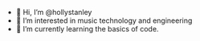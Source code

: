 - 👋 Hi, I’m @hollystanley
- 👀 I’m interested in music technology and engineering
- 🌱 I’m currently learning the basics of code.

<!---
hollystanley/hollystanley is a ✨ special ✨ repository because its `README.md` (this file) appears on your GitHub profile.
You can click the Preview link to take a look at your changes.
--->
